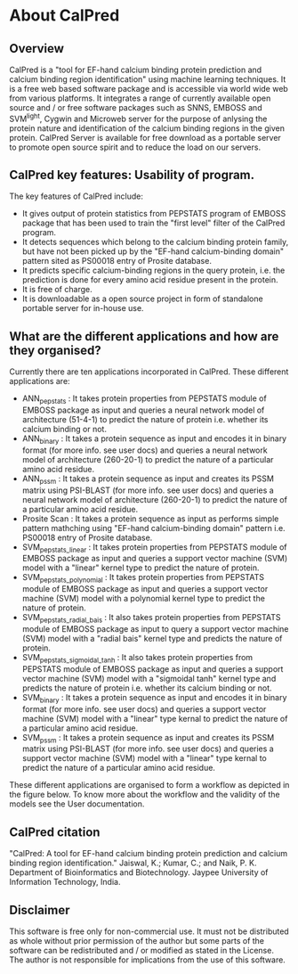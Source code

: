 

# About CalPred

## Overview
 
 CalPred is a "tool for EF-hand calcium binding protein prediction and calcium binding region identification" using machine learning techniques. It is a free web based software package and is accessible via world wide web from various platforms. It integrates a range of currently available open source and / or free software packages such as SNNS, EMBOSS and SVM<sup>light</sup>, Cygwin and Microweb server for the purpose of anlysing the protein nature and identification of the calcium binding regions in the given protein. CalPred Server is available for free download as a portable server to promote open source spirit and to reduce the load on our servers.


## CalPred key features: Usability of program.

The key features of CalPred include:

- It gives output of protein statistics from PEPSTATS program of EMBOSS package that has been used to train the "first level" filter of the CalPred program. 
- It detects sequences which belong to the calcium binding protein family, but have not been picked up by the "EF-hand calcium-binding domain" pattern sited as PS00018 entry of Prosite database. 
- It predicts specific calcium-binding regions in the query protein, i.e. the prediction is done for every amino acid residue present in the protein. 
- It is free of charge. 
- It is downloadable as a open source project in form of standalone portable server for in-house use.

##	What are the different applications and how are they organised?

Currently there are ten applications incorporated in CalPred. These different applications are: 

- ANN<sub>pepstats</sub> : It takes protein properties from PEPSTATS module of EMBOSS package as input and queries a neural network model of architecture (51-4-1) to predict the nature of protein i.e. whether its calcium binding or not.
- ANN<sub>binary</sub> : It takes a protein sequence as input and encodes it in binary format (for more info. see user docs) and queries a neural network model of architecture (260-20-1) to predict the nature of a particular amino acid residue.
- ANN<sub>pssm</sub> : It takes a protein sequence as input and creates its PSSM matrix using PSI-BLAST (for more info. see user docs) and queries a neural network model of architecture (260-20-1) to predict the nature of a particular amino acid residue.
- Prosite Scan : It takes a protein sequence as input as performs simple pattern mathching using "EF-hand calcium-binding domain" pattern i.e. PS00018 entry of Prosite database.
 - SVM<sub>pepstats_linear</sub> : It takes protein properties from PEPSTATS module of EMBOSS package as input and queries a support vector machine (SVM) model with a "linear" kernel type to predict the nature of protein.
 - SVM<sub>pepstats_polynomial</sub> : It takes protein properties from PEPSTATS module of EMBOSS package as input and queries a support vector machine (SVM) model with a polynomial kernel type to predict the nature of protein.
 - SVM<sub>pepstats_radial_bais</sub> : It also takes protein properties from PEPSTATS module of EMBOSS package as input to query a support vector machine (SVM) model with a "radial bais" kernel type and predicts the nature of protein.
 - SVM<sub>pepstats_sigmoidal_tanh</sub> : It also takes protein properties from PEPSTATS module of EMBOSS package as input and queries a support vector machine (SVM) model with a "sigmoidal tanh" kernel type and predicts the nature of protein i.e. whether its calcium binding or not.
 - SVM<sub>binary</sub> : It takes a protein sequence as input and encodes it in binary format (for more info. see user docs) and queries a support vector machine (SVM) model with a "linear" type kernal to predict the nature of a particular amino acid residue.
 - SVM<sub>pssm</sub> : It takes a protein sequence as input and creates its PSSM matrix using PSI-BLAST (for more info. see user docs) and queries a support vector machine (SVM) model with a "linear" type kernal to predict the nature of a particular amino acid residue.

These different applications are organised to form a workflow as depicted in the figure below. To know more about the workflow and the validity of the models see the User documentation. 


## CalPred citation

"CalPred: A tool for EF-hand calcium binding protein prediction and calcium binding region identification." Jaiswal, K.; Kumar, C.; and Naik, P. K. Department of Bioinformatics and Biotechnology. Jaypee University of Information Technology, India. 

##	Disclaimer

This software is free only for non-commercial use. It must not be distributed as whole without prior permission of the author but some parts of the software can be redistributed and / or modified as stated in the License. The author is not responsible for implications from the use of this software.
